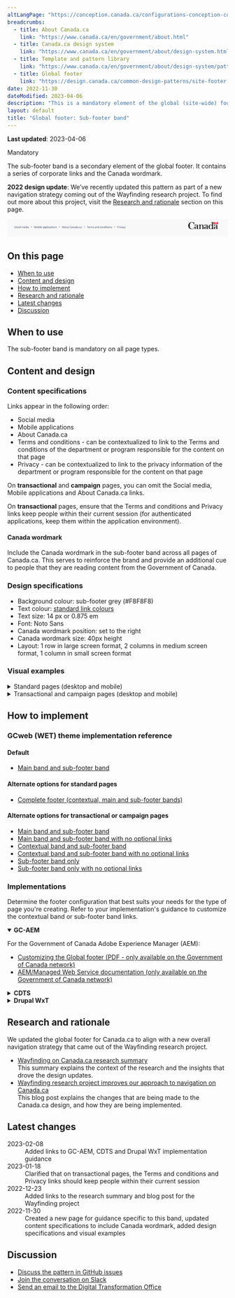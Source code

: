 ```yaml
---
altLangPage: "https://conception.canada.ca/configurations-conception-communes/pied-page-sous.html"
breadcrumbs:
  - title: About Canada.ca
    link: "https://www.canada.ca/en/government/about.html"
  - title: Canada.ca design system
    link: "https://www.canada.ca/en/government/about/design-system.html"
  - title: Template and pattern library
    link: "https://www.canada.ca/en/government/about/design-system/pattern-library.html"
  - title: Global footer
    link: "https://design.canada.ca/common-design-patterns/site-footer.html"
date: 2022-11-30
dateModified: 2023-04-06
description: "This is a mandatory element of the global (site-wide) footer."
layout: default
title: "Global footer: Sub-footer band"
---
```

<p><strong>Last updated</strong>: 2023-04-06</p>
<div>
  <div class="mwsgeneric-base-html parbase section">
    <section>
      <p><span class="label label-danger">Mandatory</span></p>
      <p>The sub-footer band is a secondary element of the global footer. It contains a series of corporate links and the Canada wordmark.</p>
      <p><strong>2022 design update</strong>: We’ve recently updated this pattern as part of a new navigation strategy coming
        out of the Wayfinding research project. To find out more about this project, visit the <a href="#research">Research and rationale</a> section on this page.</p>
      <div class="pattern-demo"> <img src="../images/footer-sub-crop.jpg" class="img-responsive"
				alt=""> </div>
      <h2>On this page</h2>
      <ul>
        <li><a href="#use">When to use</a></li>
        <li><a href="#design">Content and design</a></li>
        <li><a href="#implement">How to implement</a></li>
        <li><a href="#research">Research and rationale</a></li>
        <li><a href="#latest">Latest changes</a></li>
        <li><a href="#discuss">Discussion</a></li>
      </ul>
      <h2 id="use">When to use</h2>
      <p>The sub-footer band is mandatory on all page types.</p>
      <h2 id="design">Content and design</h2>
      <h3>Content specifications</h3>
      <p>Links appear in the following order:</p>
      <ul>
        <li>Social media</li>
        <li>Mobile applications</li>
        <li>About Canada.ca</li>
        <li>Terms and conditions - can be contextualized to link to the Terms and conditions of the department or program responsible for the content on that page</li>
        <li>Privacy - can be contextualized to link to the privacy information of the department or program responsible for the content on that page</li>
      </ul>
      <p>On <strong>transactional</strong> and <strong>campaign</strong> pages, you can omit the Social media, Mobile applications and About Canada.ca links.</p>
      <p>On <strong>transactional</strong> pages, ensure that the Terms and conditions and Privacy links keep people within their current session (for authenticated applications, keep them within the application environment).</p>
    </section>
    <section>
      <h4>Canada wordmark</h4>
      <p>Include the Canada wordmark in the sub-footer band across all pages of Canada.ca. This serves to reinforce the brand and provide an additional cue to people that they are reading content from  the Government of Canada.</p>
      <h3>Design specifications</h3>
      <ul>
        <li>Background colour: sub-footer grey (#F8F8F8)</li>
        <li>Text colour: <a href="../styles/colours.html">standard link colours</a></li>
        <li>Text size: 14 px or 0.875 em</li>
        <li>Font: Noto Sans</li>
        <li>Canada wordmark position: set to the right</li>
        <li>Canada wordmark size: 40px height</li>
        <li>Layout: 1 row in large screen format, 2 columns in medium screen format, 1 column in small screen format</li>
      </ul>
      <h3>Visual examples</h3>
      <details>
        <summary>Standard pages (desktop and mobile)</summary>
        <div class="pattern-demo mrgn-bttm-md">
          <figure class="mrgn-bttm-lg">
            <figcaption><b>Sub-footer band – large screen</b></figcaption>
            <img src="../images/footer-sub.jpg" class="img-responsive"
				alt="Diagram of sub-footer band for large screens. Text version below:">
            <details>
              <summary class="wb-toggle" data-toggle="{&quot;print&quot;:&quot;on&quot;}">Text version</summary>
              <p>On large screens the sub-footer band contains links to “Social media,”
                “Mobile applications,” “About Canada.ca,” “Terms and conditions,” and “Privacy,” all aligned to the left in a single
                row. It also includes the Canada wordmark in the same row, aligned to the right.</p>
            </details>
          </figure>
        </div>
        <div class="pattern-demo">
          <figure class="mrgn-bttm-lg">
            <figcaption><b>Sub-footer band – small screen</b></figcaption>
            <img src="../images/footer-sub-mobile.jpg" class="img-responsive"
				alt="Diagram of sub-footer band for small screens. Text version below:">
            <details>
              <summary class="wb-toggle" data-toggle="{&quot;print&quot;:&quot;on&quot;}">Text version</summary>
              <p>On small screens the sub-footer band contains links to “Social media,”
                “Mobile applications,” “About Canada.ca,” “Terms and conditions,” and “Privacy,” arranged in 2
                columns. Below these links is a final row with the Canada wordmark aligned to the right.</p>
            </details>
          </figure>
        </div>
      </details>
      <details>
        <summary>Transactional and campaign pages (desktop and mobile)</summary>
        <div class="pattern-demo mrgn-bttm-md">
          <figure class="mrgn-bttm-lg">
            <figcaption><b>Minimum sub-footer – large screen</b></figcaption>
            <img src="../images/footer-min-en.png" class="img-responsive"
						alt="Diagram of minimum sub-footer for large screens. Text version below:">
            <details>
              <summary class="wb-toggle" data-toggle="{&quot;print&quot;:&quot;on&quot;}">Text version</summary>
              <p>On large screens, the minimum sub-footer for transactional and campaign pages includes only the links
                to “Terms and conditions” and “Privacy.” These are aligned to the left in a single row. It also
                includes the Canada wordmark in the same row, aligned to the right.</p>
            </details>
          </figure>
        </div>
        <div class="pattern-demo">
          <figure class="mrgn-bttm-lg">
            <figcaption><b>Minimum sub-footer – small screen</b></figcaption>
            <img src="../images/footer-min-mobile-en.png" class="img-responsive"
						alt="Diagram of minimum sub-footer for small screens. Text version below:">
            <details>
              <summary class="wb-toggle" data-toggle="{&quot;print&quot;:&quot;on&quot;}">Text version</summary>
              <p>On small screens, the minimum sub-footer for transactional and campaign pages includes only the
                links to “Terms and conditions” and “Privacy.” Below these links is a final row with the Canada wordmark aligned to the right.</p>
            </details>
          </figure>
        </div>
      </details>
    </section>
    <section>
      <h2 id="implement">How to implement</h2>
      <h3>GCweb (WET) theme implementation reference</h3>
      <h4>Default</h4>
      <ul>
        <li><a href="https://wet-boew.github.io/GCWeb/sites/footers/no-footer-contextual-en.html">Main band and sub-footer band</a></li>
      </ul>
      <h4>Alternate options for standard pages</h4>
      <ul>
        <li><a href="https://wet-boew.github.io/GCWeb/sites/footers/footers-en.html">Complete footer (contextual, main and sub-footer bands)</a></li>
      </ul>
      <h4>Alternate options for transactional or campaign pages</h4>
      <ul>
        <li><a href="https://wet-boew.github.io/GCWeb/sites/footers/no-footer-contextual-en.html">Main band and sub-footer band</a></li>
        <li><a href="https://wet-boew.github.io/GCWeb/sites/footers/only-footer-main-en.html">Main band and sub-footer band with no optional links</a></li>
        <li><a href="https://wet-boew.github.io/GCWeb/sites/footers/no-footer-main-en.html">Contextual band and sub-footer band</a></li>
        <li><a href="https://wet-boew.github.io/GCWeb/sites/footers/only-footer-contextual-en.html">Contextual band and sub-footer band with no optional links</a></li>
        <li><a href="https://wet-boew.github.io/GCWeb/sites/footers/only-footer-corporate-en.html">Sub-footer band only</a></li>
        <li><a href="https://wet-boew.github.io/GCWeb/sites/footers/no-footers-en.html">Sub-footer band only with no optional links</a></li>
      </ul>
    </section>
    <section>
      <h3>Implementations</h3>
      <p>Determine the footer configuration that best suits your needs for the type of page you're creating. Refer to your implementation's guidance to customize the contextual band or sub-footer band links.</p>
      <div class="wb-tabs mrgn-tp-lg">
        <div class="tabpanels">
          <details id="004" open="open">
            <summary><strong>GC-AEM</strong></summary>
            <p class="mrgn-tp-lg">For the Government of Canada Adobe Experience Manager (AEM):</p>
            <ul>
              <li><a href="https://www.gcpedia.gc.ca/gcwiki/images/2/22/AEM-6.5-Documentation-Unit_3-1-1-_Customizing_Global_Footer.pdf">Customizing the Global footer (PDF - only available on the Government of Canada network)</a></li>
              <li><a href="https://www.gcpedia.gc.ca/wiki/AEM_GC-specific_Documentation_6.5">AEM/Managed Web Service documentation (only available on the Government of Canada network)</a></li>
            </ul>
          </details>
          <details id="005">
            <summary><strong>CDTS</strong></summary>
            <p class="mrgn-tp-lg">For the Centrally Deployed Templates Solution (CDTS):</p>
            <ul>
              <li><a href="https://cdts.service.canada.ca/app/cls/WET/gcweb/v4_0_47/cdts/samples/footer-en.html">Complete footer (contextual, main, sub-footer bands)</a></li>
              <li><a href="https://cenw-wscoe.github.io/sgdc-cdts/docs/index-en.html">CDTS documentation</a></li>
            </ul>
          </details>
          <details id="006">
            <summary><strong>Drupal WxT</strong></summary>
            <p class="mrgn-tp-lg">For Drupal WxT:</p>
            <ul>
              <li><a href="https://drupalwxt.github.io/en/">Drupal WxT documentation</a></li>
            </ul>
            <p>2023 footer update:</p>
            <ul>
              <li><a href="https://github.com/drupalwxt/wxt/releases/tag/4.4.1">Drupal WxT (4.4.1) release notes</a></li>
              <li><a href="https://drupalwxt.github.io/en/docs/general/update/">Drupal WxT update process</a></li>
            </ul>
          </details>
        </div>
      </div>
    </section>
    <section>
      <h2 id="research">Research and rationale</h2>
      <p>We updated the global footer for Canada.ca to align with a new overall navigation strategy that came out of the
        Wayfinding research project.</p>
      <ul>
        <li><a href="https://blog.canada.ca/research-summaries/wayfinding-on-canada-ca">Wayfinding on Canada.ca research summary</a><br>
          This summary explains the context of the research and the insights that drove the design updates.</li>
        <li><a href="https://blog.canada.ca/2022/12/21/wayfinding-research-project">Wayfinding research project improves our approach to navigation on Canada.ca</a><br>
          This blog post explains the changes that are being made to the Canada.ca design, and how they are being implemented.</li>
      </ul>
    </section>
    <section>
      <h2 id="latest">Latest changes</h2>
      <dl class="dl-horizontal">
        <dt>
          <time datetime="2023-02-08" class="link-muted">2023-02-08</time>
        </dt>
        <dd>Added links to GC-AEM, CDTS and Drupal WxT implementation guidance</dd>
        <dt>
          <time datetime="2023-01-18" class="link-muted">2023-01-18</time>
        </dt>
        <dd>Clarified that on transactional pages, the Terms and conditions and Privacy links should keep people within their current session</dd>
        <dt>
          <time datetime="2022-12-23" class="link-muted">2022-12-23</time>
        </dt>
        <dd>Added links to the research summary and blog post for the Wayfinding project</dd>
        <dt>
          <time datetime="2022-11-30" class="link-muted">2022-11-30</time>
        </dt>
        <dd>Created a new page for guidance specific to this band, updated content specifications to include Canada wordmark, added design specifications and visual examples</dd>
      </dl>
    </section>
    <section>
      <h2 id="discuss">Discussion</h2>
      <ul>
        <li><a href="https://github.com/canada-ca/design-system-systeme-conception/issues">Discuss the pattern in GitHub
          issues</a></li>
        <li><a href="https://design-gc-conception.slack.com/join/shared_invite/enQtODE1OTc5Mzg5NzQ4LWQ3MjZjMTdjMjk2ZTZmMTJjYWQ3ZmRiNDYwYjRmN2NjYzQyNjFlNDBlY2FkNWE1ODg2YjExY2QwZmVjN2MwMGM">Join the conversation on Slack</a></li>
        <li><a href="mailto:dto.btn@tbs-sct.gc.ca">Send an email to the Digital Transformation Office</a></li>
      </ul>
    </section>
  </div>
</div>
